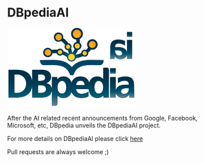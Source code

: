 # DBpediaAI

![DBpediaAI](DBpediaAI.png)

After the AI related recent announcements from Google, Facebook, Microsoft, etc, DBpedia unveils the DBpediaAI project.

For more details on DBpediaAI please click [here](http://dbpedia.org/page/April_Fools%27_Day)

Pull requests are always welcome ;)
